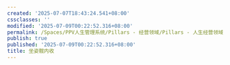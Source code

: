 ```yaml
---
created: '2025-07-07T18:43:24.541+08:00'
cssclasses: ''
modified: '2025-07-09T00:22:52.316+08:00'
permalink: /Spaces/PPV人生管理系统/Pillars - 经营领域/Pillars - 人生经营领域/运动/增肌减脂计划/力量训练动作库/坐姿髋内收.md
publish: true
published: '2025-07-09T00:22:52.316+08:00'
title: 坐姿髋内收
---
```

